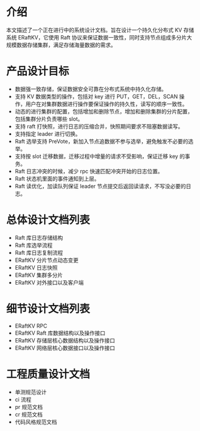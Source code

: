 # 介绍

本文描述了一个正在进行中的系统设计文档。旨在设计一个持久化分布式 KV 存储系统 ERaftKV，它使用 Raft 协议来保证数据一致性，同时支持节点组成多分片大规模数据存储集群，满足存储海量数据的需求。

# 产品设计目标

* 数据强一致存储，保证数据安全可靠在分布式系统中持久化存储。
* 支持 KV 数据类型的操作，包括对 key 进行 PUT，GET，DEL，SCAN 操作，用户在对集群数据进行操作要保证操作的持久性，读写的顺序一致性。
* 动态的进行集群的配置，包括增加和删除节点，增加和删除集群的分片配置，包括集群分片负责哪些 slot。
* 支持 raft 打快照，进行日志的压缩合并，快照期间要求不阻塞数据读写。
* 支持指定 leader 进行切换。
* Raft 选举支持 PreVote，新加入节点追数据不参与选举，避免触发不必要的选举。
* 支持按 slot 迁移数据，迁移过程中增量的请求不受影响，保证迁移 key 的事务。
* Raft 日志冲突的时候，减少 rpc 快速匹配冲突开始的日志位置。
* Raft 状态机里面的事件通知到上层。
* Raft 读优化，加读队列保证 leader 节点提交后返回读请求，不写没必要的日志。

# 总体设计文档列表

* Raft 库日志存储结构
* Raft 库选举流程
* Raft 库日志复制流程
* ERaftKV 分片节点动态变更
* ERaftKV 日志快照
* ERaftKV 集群多分片
* ERaftKV 对外接口以及客户端

# 细节设计文档列表

* ERaftKV RPC 
* ERaftKV Raft 库数据结构以及操作接口
* ERaftKV 存储层核心数据结构以及操作接口
* ERaftKV 网络层核心数据接口以及操作接口

# 工程质量设计文档

* 单测规范设计
* ci 流程
* pr 规范文档
* cr 规范文档
* 代码风格规范文档
